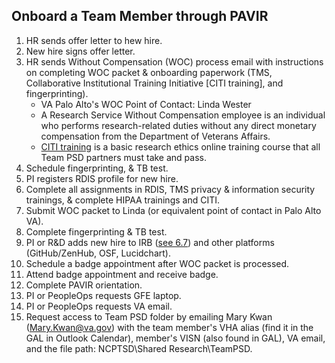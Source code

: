 ## Onboard a Team Member through PAVIR

1. HR sends offer letter to hew hire.
2. New hire signs offer letter.
3. HR sends Without Compensation (WOC) process email with instructions on completing WOC packet & onboarding paperwork (TMS, Collaborative Institutional Training Initiative [CITI training], and fingerprinting).
   - VA Palo Alto's WOC Point of Contact: Linda Wester
   - A Research Service Without Compensation employee is an individual who performs research-related duties without any direct monetary compensation from the Department of Veterans Affairs.
   - [CITI training](https://about.citiprogram.org/) is a basic research ethics online training course that all Team PSD partners must take and pass.
4. Schedule fingerprinting, & TB test.
5. PI registers RDIS profile for new hire.
6. Complete all assignments in RDIS, TMS privacy & information security trainings, & complete HIPAA trainings and CITI.
7. Submit WOC packet to Linda (or equivalent point of contact in Palo Alto VA).
8. Complete fingerprinting & TB test.
9. PI or R&D adds new hire to IRB ([see 6.7](https://lzim.github.io/teampsd/6-research-and-development-workstreams.html#renew-or-modify-the-irb-with-stanford-eprotocol)) and other platforms (GitHub/ZenHub, OSF, Lucidchart).
10. Schedule a badge appointment after WOC packet is processed.
11. Attend badge appointment and receive badge.
12. Complete PAVIR orientation.
13. PI or PeopleOps requests GFE laptop.
14. PI or PeopleOps requests VA email.
15. Request access to Team PSD folder by emailing Mary Kwan (Mary.Kwan@va.gov) with the team member's VHA alias (find it in the GAL in Outlook Calendar), member's VISN (also found in GAL), VA email, and the file path: NCPTSD\Shared Research\TeamPSD.
